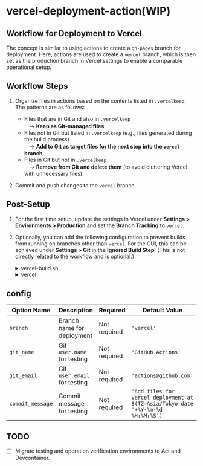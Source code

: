 # vercel-deployment-action(WIP)

## Workflow for Deployment to Vercel

The concept is similar to using actions to create a `gh-pages` branch for deployment. Here, actions are used to create a `vercel` branch, which is then set as the production branch in Vercel settings to enable a comparable operational setup.

## Workflow Steps
1. Organize files in actions based on the contents listed in `.vercelkeep`. The patterns are as follows:
   - Files that are in Git and also in `.vercelkeep`   
   　→ **Keep as Git-managed files**.
   - Files not in Git but listed in `.vercelkeep` (e.g., files generated during the build process)  
   　→ **Add to Git as target files for the next step into the `vercel` branch**.  
   - Files in Git but not in `.vercelkeep`  
   　→ **Remove from Git and delete them** (to avoid cluttering Vercel with unnecessary files).

2. Commit and push changes to the `vercel` branch.

## Post-Setup
1. For the first time setup, update the settings in Vercel under **Settings > Environments > Production** and set the **Branch Tracking** to `vercel`.

2. Optionally, you can add the following configuration to prevent builds from running on branches other than `vercel`. For the GUI, this can be achieved under **Settings > Git** in the **Ignored Build Step**. (This is not directly related to the workflow and is optional.)


   <details>
    <summary> vercel-build.sh </summary>

    ```shell
    #!/bin/bash

    echo "VERCEL_ENV: $VERCEL_ENV"
    echo "VERCEL_GIT_COMMIT_REF: $VERCEL_GIT_COMMIT_REF"

    if [[ "$VERCEL_GIT_COMMIT_REF" == "vercel" && "$VERCEL_ENV" == "production" ]] ; then
       # Proceed with the build
       echo "✅ - Build can proceed"
       exit 1;
    else
       # Don't build
       echo "🛑 - Build cancelled"
       exit 0;
    fi
    ```

    </details>

    <details>
    <summary> vercel </summary>

    ```json
    {
      "$schema": "https://openapi.vercel.sh/vercel.json",
      "ignoreCommand": "bash vercel-build.sh"
    }
    ```

    </details>


## config

| **Option Name**     | **Description**                | **Required** | **Default Value**                |
|---------------------|--------------------------------|--------------|----------------------------------|
| `branch`           | Branch name for deployment    | Not required | `'vercel'`                |
| `git_name`         | Git `user.name` for testing   | Not required | `'GitHub Actions'`               |
| `git_email`        | Git `user.email` for testing  | Not required | `'actions@github.com'`           |
| `commit_message`   | Commit message for testing    | Not required | `'Add files for Vercel deployment at $(TZ=Asia/Tokyo date '+%Y-%m-%d %H:%M:%S')'` |


## TODO
- [ ] Migrate testing and operation verification environments to Act and Devcontainer.
